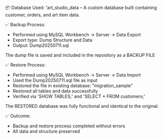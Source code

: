 📦 Database Used:
'art_studio_data – A custom database built containing customer, orders, and art item data.

✅ Backup Process:
- Performed using MySQL Workbench → Server → Data Export
- Export type: Dump Structure and Data
- Output: Dump20250711.sql

The dump file is saved and included in the repository as a BACKUP FILE

✅ Restore Process:
- Performed using MySQL Workbench → Server → Data Import
- Used the Dump20250711.sql file as input
- Restored the file in existing database: "migration_sample"
- Restored all tables and data successfully
- Verified via 'SHOW TABLES;' and 'SELECT * FROM customers;'

The RESTORED database was fully functional and identical to the original.

✅ Outcome:
- Backup and restore process completed without errors
- All data and structure preserved 
